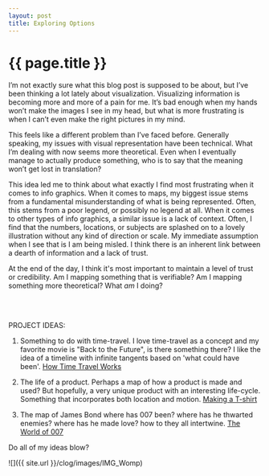 ```yaml
---
layout: post
title: Exploring Options
---
```


{{ page.title }}
================

<p class="meta">

I’m not exactly sure what this blog post is supposed to be about, but I’ve been thinking a lot lately about visualization. Visualizing information is becoming more and more of a pain for me. It’s bad enough when my hands won’t make the images I see in my head, but what is more frustrating is when I can’t even make the right pictures in my mind. 

This feels like a different problem than I’ve faced before. Generally speaking, my issues with visual representation have been technical. What I’m dealing with now seems more theoretical. Even when I eventually manage to actually produce something, who is to say that the meaning won’t get lost in translation?

This idea led me to think about what exactly I find most frustrating when it comes to info graphics.  When it comes to maps, my biggest issue stems from a fundamental misunderstanding of what is being represented. Often, this stems from a poor legend, or possibly no legend at all. When it comes to other types of info graphics, a similar issue is a lack of context. Often, I find that the numbers, locations, or subjects are splashed on to a lovely illustration without any kind of direction or scale. My immediate assumption when I see that is I am being misled. I think there is an inherent link between a dearth of information and a lack of trust. 

At the end of the day, I think it's most important to maintain a level of trust or credibility. Am I mapping something that is verifiable? Am I mapping something more theoretical? What *am* I doing?

<br>
<br>

PROJECT IDEAS:

1) Something to do with time-travel. 
	I love time-travel as a concept and my favorite movie is "Back to the Future", is there something there? I like the idea of a timeline with infinite tangents based on 'what could have been'.
	[How Time Travel Works](http://science.howstuffworks.com/science-vs-myth/everyday-myths/time-travel.htm)

2) The life of a product.
	Perhaps a map of how a product is made and used? But hopefully, a very unique product with an interesting life-cycle. Something that incorporates both location and motion.
	[Making a T-shirt](http://apps.npr.org/tshirt/#/title)

3) The map of James Bond
	where has 007 been? where has he thwarted enemies? where has he made love? how to they all intertwine. 
	[The World of 007](http://www.007.com/)


Do all of my ideas blow?


![]({{ site.url }}/clog/images/IMG_Womp)

